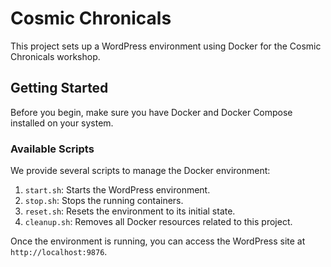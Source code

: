 # Cosmic Chronicals

This project sets up a WordPress environment using Docker for the Cosmic Chronicals workshop.

## Getting Started

Before you begin, make sure you have Docker and Docker Compose installed on your system.

### Available Scripts

We provide several scripts to manage the Docker environment:

1. `start.sh`: Starts the WordPress environment.
2. `stop.sh`: Stops the running containers.
3. `reset.sh`: Resets the environment to its initial state.
4. `cleanup.sh`: Removes all Docker resources related to this project.

Once the environment is running, you can access the WordPress site at `http://localhost:9876`.
